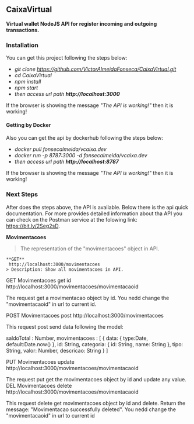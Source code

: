 ## CaixaVirtual

**Virtual wallet NodeJS API for register incoming and outgoing transactions.**

### Installation

You can get this project following the steps below:

- *git clone https://github.com/VictorAlmeidaFonseca/CaixaVirtual.git*
- *cd CaixaVirtual*
- *npm install*
- *npm start*
- *then access url path **http://localhost:3000***

If the browser is showing the message *"The API is working!"* then it is working!

#### Getting by Docker

Also you can get the api by dockerhub following the steps below:

- *docker pull fonsecalmeida/vcaixa.dev*
- *docker run -p 8787:3000 -d fonsecalmeida/vcaixa.dev*
- *then access url path **http://localhost:8787*** 

If the browser is showing the message *"The API is working!"* then it is working!


### Next Steps

After does the steps above, the API is available. Below there is the api quick documentation. For more provides detailed information about tha API you can check on the Postman service at the folowing link: https://bit.ly/2Seg2sD.

**Movimentacoes**
>The representation of the "movimentacoes" object in API.
```
**GET** 
 http://localhost:3000/movimentacoes
> Description: Show all movimentacoes in API.
```


GET Movimentacoes get id
http://localhost:3000/movimentacoes/movimentacaoid

The request get a movimentacao object by id. You nedd change the "movimentacaoid" in url to current id.

POST Movimentacoes post
http://localhost:3000/movimentacoes

This request post send data following the model:

saldoTotal : Number, movimentacoes : [ { data: { type:Date, default:Date.now() }, id: String, categoria: { id: String, name: String }, tipo: String, valor: Number, descricao: String } ]

PUT Movimentacoes update
http://localhost:3000/movimentacoes/movimentacaoid

The request put get the movimentacoes object by id and update any value.
DEL Movimentacoes delete
http://localhost:3000/movimentacoes/movimentacaoid

This request delete get movimentacoes object by id and delete. Return the message: "Movimentacao successfully deleted". You nedd change the "movimentacaoid" in url to current id


